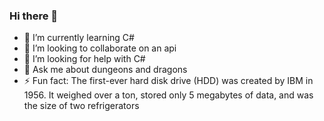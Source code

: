 ### Hi there 👋
- 🌱 I’m currently learning C#
- 👯 I’m looking to collaborate on an api
- 🤔 I’m looking for help with C#
- 💬 Ask me about dungeons and dragons
- ⚡ Fun fact: The first-ever hard disk drive (HDD) was created by IBM in 1956. It weighed over a ton, stored only 5 megabytes of data, and was the size of two refrigerators

